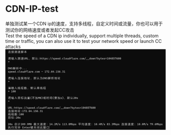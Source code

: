 # CDN-IP-test
单独测试某一个CDN ip的速度，支持多线程，自定义时间或流量，你也可以用于测试你的网络速度或者发起CC攻击
<br>Test the speed of a CDN ip individually, support multiple threads, custom time or traffic, you can also use it to test your network speed or launch CC attacks
<img src="demo.png">
